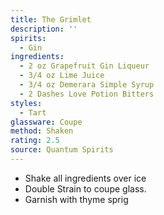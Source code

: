 ```yaml
---
title: The Grimlet
description: ''
spirits:
  - Gin
ingredients:
  - 2 oz Grapefruit Gin Liqueur
  - 3/4 oz Lime Juice
  - 3/4 oz Demerara Simple Syrup
  - 2 Dashes Love Potion Bitters
styles:
  - Tart
glassware: Coupe
method: Shaken
rating: 2.5
source: Quantum Spirits
---
```


- Shake all ingredients over ice
- Double Strain to coupe glass.
- Garnish with thyme sprig

